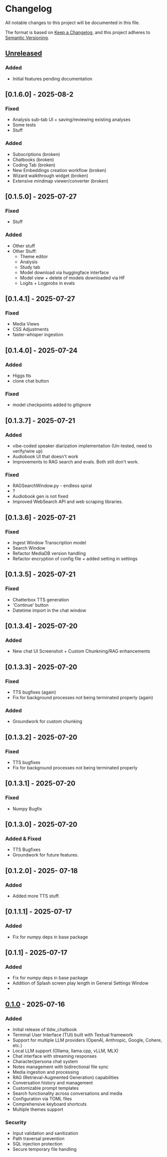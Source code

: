 # Changelog

All notable changes to this project will be documented in this file.

The format is based on [Keep a Changelog](https://keepachangelog.com/en/1.0.0/),
and this project adheres to [Semantic Versioning](https://semver.org/spec/v2.0.0.html).
    
## [Unreleased]

### Added
- Initial features pending documentation

## [0.1.6.0] - 2025-08-2
### Fixed
- Analysis sub-tab UI + saving/reviewing existing analyses
- Some tests
- Stuff

### Added
- Subscriptions (broken)
- Chatbooks (broken)
- Coding Tab (broken)
- New Embeddings creation workflow (broken)
- Wizard walkthrough widget (broken)
- Extensive mindmap viewer/converter (broken)


## [0.1.5.0] - 2025-07-27
### Fixed
- Stuff

### Added
- Other stuff
- Other Stuff:
  - Theme editor
  - Analysis
  - Study tab
  - Model download via huggingface interface
  - Model view + delete of models downloaded via HF
  - Logits + Logprobs in evals


## [0.1.4.1] - 2025-07-27
### Fixed
- Media Views
- CSS Adjustments
- faster-whisper ingestion


## [0.1.4.0] - 2025-07-24
### Added
- Higgs tts
- clone chat button

### Fixed
- model checkpoints added to gitignore


## [0.1.3.7] - 2025-07-21
### Added
- vibe-coded speaker diarization implementation (Un-tested, need to verify/wire up)
- Audiobook UI that doesn't work
- Improvements to RAG search and evals. Both still don't work.

### Fixed
- RAGSearchWindow.py - endless spiral
- ?
- Audiobook gen is not fixed
- Improved WebSearch API and web scraping libraries. 


## [0.1.3.6] - 2025-07-21
### Fixed
- Ingest Window Transcription model
- Search Window
- Refactor MediaDB version handling
- Refactor encryption of config file + added setting in settings


## [0.1.3.5] - 2025-07-21
### Fixed
- Chatterbox TTS generation
- 'Continue' button
- Datetime import in the chat window


## [0.1.3.4] - 2025-07-20
### Added
- New chat UI Screenshot + Custom Chunkning/RAG enhancements


## [0.1.3.3] - 2025-07-20
### Fixed
- TTS bugfixes (again)
- Fix for background processes not being terminated properly (again)

### Added
- Groundwork for custom chunking


## [0.1.3.2] - 2025-07-20

### Fixed
- TTS bugfixes
- Fix for background processes not being terminated properly


## [0.1.3.1] - 2025-07-20

### Fixed
- Numpy Bugfix


## [0.1.3.0] - 2025-07-20

### Added & Fixed
- TTS Bugfixes
- Groundwork for future features.


## [0.1.2.0] - 2025- 07-18

### Added
- Added more TTS stuff.


## [0.1.1.1] - 2025-07-17

### Added
- Fix for numpy deps in base package


## [0.1.1] - 2025-07-17

### Added
- Fix for numpy deps in base package
- Addition of Splash screen play length in General Settings Window
- 

## [0.1.0] - 2025-07-16

### Added
- Initial release of tldw_chatbook
- Terminal User Interface (TUI) built with Textual framework
- Support for multiple LLM providers (OpenAI, Anthropic, Google, Cohere, etc.)
- Local LLM support (Ollama, llama.cpp, vLLM, MLX)
- Chat interface with streaming responses
- Character/persona chat system
- Notes management with bidirectional file sync
- Media ingestion and processing
- RAG (Retrieval-Augmented Generation) capabilities
- Conversation history and management
- Customizable prompt templates
- Search functionality across conversations and media
- Configuration via TOML files
- Comprehensive keyboard shortcuts
- Multiple themes support

### Security
- Input validation and sanitization
- Path traversal prevention
- SQL injection protection
- Secure temporary file handling

[Unreleased]: https://github.com/rmusser01/tldw_chatbook/compare/v0.1.0...HEAD
[0.1.0]: https://github.com/rmusser01/tldw_chatbook/releases/tag/v0.1.0